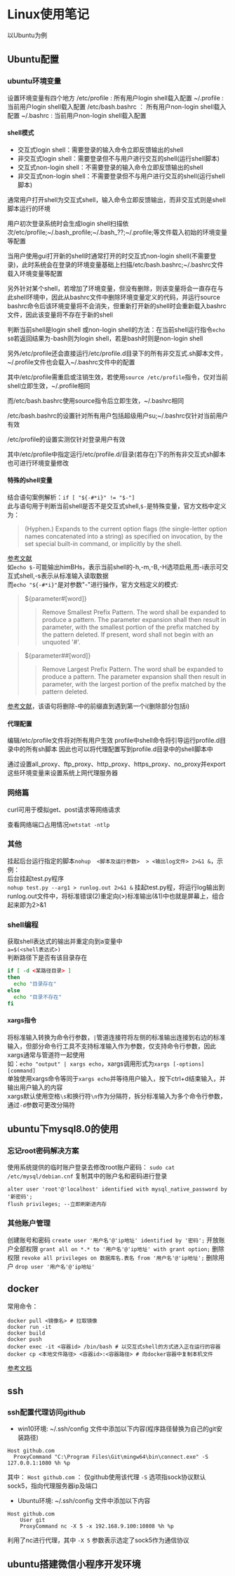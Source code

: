 # Linux使用笔记

以Ubuntu为例

## Ubuntu配置

### ubuntu环境变量

设置环境变量有四个地方
/etc/profile  : 所有用户login shell载入配置
~/.profile    : 当前用户login shell载入配置
/etc/bash.bashrc ： 所有用户non-login shell载入配置
~/.bashrc     : 当前用户non-login shell载入配置

#### shell模式

+ 交互式login shell：需要登录的输入命令立即反馈输出的shell
+ 非交互式login shell：需要登录但不与用户进行交互的shell(运行shell脚本)
+ 交互式non-login shell：不需要登录的输入命令立即反馈输出的shell
+ 非交互式non-login shell：不需要登录但不与用户进行交互的shell(运行shell脚本)

通常用户打开shell为交互式shell，输入命令立即反馈输出，而非交互式则是shell脚本运行的环境

用户初次登录系统时会生成login shell扫描依次/etc/profile;~/.bash_profile;~/.bash_??;~/.profile;等文件载入初始的环境变量等配置

当用户使用gui打开新的shell时通常打开的时交互式non-login shell(不需要登录)，此时系统会在登录的环境变量基础上扫描/etc/bash.bashrc;~/.bashrc文件载入环境变量等配置

另外针对某个shell，若增加了环境变量，但没有删除，则该变量将会一直存在与此shell环境中，因此从bashrc文件中删除环境变量定义的代码，并运行source bashrc命令后该环境变量将不会消失，但重新打开新的shell时会重新载入bashrc文件，因此该变量将不存在于新的shell

判断当前shell是login shell 或non-login shell的方法：在当前shell运行指令```echo $0```若返回结果为-bash则为login shell，若是bash时则是non-login shell

另外/etc/profile还会直接运行/etc/profile.d目录下的所有非交互式.sh脚本文件，~/.profile文件也会载入~/.bashrc文件中的配置

其中/etc/profile需重启或注销生效，若使用```source /etc/profile```指令，仅对当前shell立即生效，~/.profile相同

而/etc/bash.bashrc使用source指令后立即生效，~/.bashrc相同

/etc/bash.bashrc的设置针对所有用户包括超级用户su;~/.bashrc仅针对当前用户有效

/etc/profile的设置实测仅针对登录用户有效

其中/etc/profile中指定运行/etc/profile.d/目录(若存在)下的所有非交互式sh脚本也可进行环境变量修改

#### 特殊的shell变量

结合语句案例解析：`if [ "${-#*i}" != "$-"]`  
此与语句用于判断当前shell是否不是交互式shell,`$-`是特殊变量，官方文档中定义为：
>(Hyphen.) Expands to the current option flags (the single-letter option names concatenated into a string) as specified on invocation, by the set special built-in command, or implicitly by the shell.

[参考文献](https://pubs.opengroup.org/onlinepubs/009695399/utilities/xcu_chap02.html#tag_02_05_02)  
如`echo $-`可能输出himBHs，表示当前shell的-h,-m,-B,-H选项启用,而-i表示可交互式shell,-s表示从标准输入读取数据  
而`echo "${-#*i}"`是对参数"-"进行操作，官方文档定义的模式:
> ${parameter#[word]}
>> Remove Smallest Prefix Pattern. The word shall be expanded to produce a pattern. The parameter expansion shall then result in parameter, with the smallest portion of the prefix matched by the pattern deleted. If present, word shall not begin with an unquoted '#'.

> ${parameter##[word]}
>> Remove Largest Prefix Pattern. The word shall be expanded to produce a pattern. The parameter expansion shall then result in parameter, with the largest portion of the prefix matched by the pattern deleted.

[参考文献](https://pubs.opengroup.org/onlinepubs/9699919799/utilities/V3_chap02.html#tag_18_06_02)，该语句将删除-中的前缀直到遇到第一个i(删除部分包括i)

#### 代理配置

编辑/etc/profile文件将对所有用户生效
profile中shell命令将引导运行profile.d目录中的所有sh脚本
因此也可以将代理配置写到profile.d目录中的shell脚本中

通过设置all_proxy、ftp_proxy、http_proxy、https_proxy、no_proxy并export这些环境变量来设置系统上网代理服务器

### 网络篇

curl可用于模拟get、post请求等网络请求

查看网络端口占用情况`netstat -ntlp`

### 其他

挂起后台运行指定的脚本`nohup  <脚本及运行参数>  > <输出log文件> 2>&1 &`，示例：  
后台挂起test.py程序  
`nohup test.py --arg1 > runlog.out 2>&1 &`
挂起test.py程，将运行log输出到runlog.out文件中，将标准错误(2)重定向(>)标准输出(&1)中也就是屏幕上，组合起来即为2>&1  

### shell编程

获取shell表达式的输出并重定向到a变量中  
```a=$(<shell表达式>)```  
判断路径下是否有该目录存在  

```bash
if [ -d <某路径目录> ]
then
  echo "目录存在"
else
  echo "目录不存在"
fi
```

#### xargs指令

将标准输入转换为命令行参数，`|`管道连接符将左侧的标准输出连接到右边的标准输入，但部分命令行工具不支持标准输入作为参数，仅支持命令行参数，因此xargs通常与管道符一起使用  
如：`echo "output" | xargs echo`，xargs调用形式为`xargs [-options] [command]`  
单独使用xargs命令等同于`xargs echo`并等待用户输入，按下ctrl+d结束输入，并输出用户输入的内容  
xargs默认使用空格`\s`和换行符`\n`作为分隔符，拆分标准输入为多个命令行参数，通过`-d`参数可更改分隔符

## ubuntu下mysql8.0的使用

### 忘记root密码解决方案

使用系统提供的临时账户登录去修改root账户密码：
```sudo cat /etc/mysql/debian.cnf```
复制其中的账户名和密码进行登录

```code
alter user 'root'@'localhost' identified with mysql_native_password by '新密码';
flush privileges; --立即刷新进内存 
```

### 其他账户管理

创建账号和密码
```create user '用户名'@'ip地址' identified by '密码';```
开放账户全部权限
```grant all on *.* to '用户名'@'ip地址' with grant option;```
删除权限
```revoke all privileges on 数据库名.表名 from '用户名'@'ip地址';```
删除用户
```drop user '用户名'@'ip地址'```

## docker

常用命令：

```shell
docker pull <镜像名> # 拉取镜像
docker run -it 
docker build
docker push
docker exec -it <容器id> /bin/bash # 以交互式shell的方式进入正在运行的容器
docker cp <本地文件路径> <容器id>:<容器路径> # 向docker容器中复制本机文件
```

[参考文档](https://yeasy.gitbook.io/docker_practice)

## ssh

### ssh配置代理访问github

+ win10环境: ~/.ssh/config 文件中添加以下内容(程序路径替换为自己的git安装路径)

```.ssh/config
Host github.com
  ProxyCommand "C:\Program Files\Git\mingw64\bin\connect.exe" -S 127.0.0.1:1080 %h %p
```

其中：
`Host github.com` ： 仅github使用该代理
`-S` 选项指sock协议默认sock5，指向代理服务器ip及端口

+ Ubuntu环境: ~/.ssh/config 文件中添加以下内容

```.ssh/config
Host github.com
	User git
	ProxyCommand nc -X 5 -x 192.168.9.100:10808 %h %p
```

利用了nc进行代理，其中
`-X 5` 参数表示选定了sock5作为通信协议

## ubuntu搭建微信小程序开发环境

